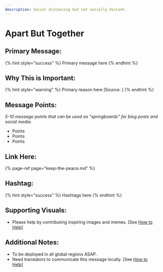```yaml
---
description: Social distancing but not socially distant.
---
```


# Apart But Together

## Primary Message:

{% hint style="success" %}
Primary message here
{% endhint %}

## Why This is Important:

{% hint style="warning" %}
Primary reason here \[Source: \]
{% endhint %}

## Message Points:

_5-10 message points that can be used as "springboards" for blog posts and social media._

* Points
* Points
* Points

## Link Here:

{% page-ref page="keep-the-peace.md" %}

## Hashtag:

{% hint style="success" %}
Hashtags here
{% endhint %}

## Supporting Visuals:

* Please help by contributing inspiring images and memes. \[See [How to Help](../how-to-help.md)\]

## Additional Notes:

* To be deployed in all global regions ASAP.
* Need translators to communicate this message locally. \[See [How to Help](../how-to-help.md)\]
